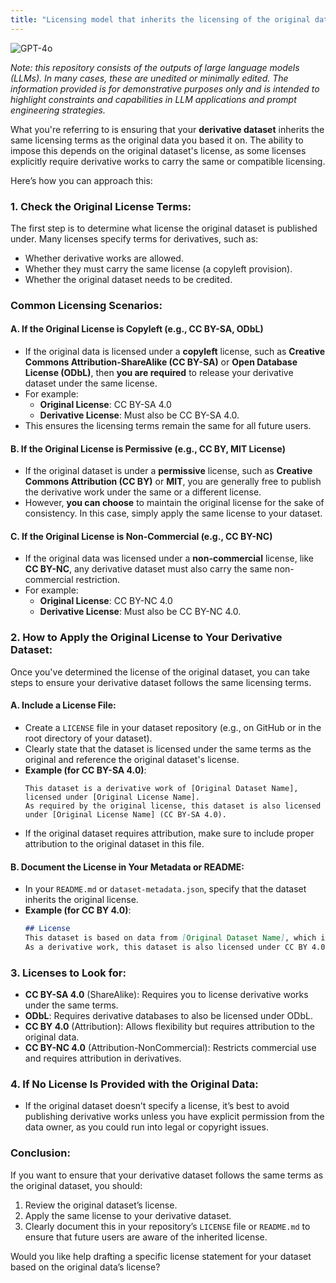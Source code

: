 ```yaml
---
title: "Licensing model that inherits the licensing of the original data"
---
```

![GPT-4o](https://img.shields.io/badge/GPT--4o-3333FF?style=for-the-badge&logo=openai&logoColor=white)



*Note: this repository consists of the outputs of large language models (LLMs). In many cases, these are unedited or minimally edited. The information provided is for demonstrative purposes only and is intended to highlight constraints and capabilities in LLM applications and prompt engineering strategies.*


What you're referring to is ensuring that your **derivative dataset** inherits the same licensing terms as the original data you based it on. The ability to impose this depends on the original dataset's license, as some licenses explicitly require derivative works to carry the same or compatible licensing.

Here’s how you can approach this:

### 1. **Check the Original License Terms**:
The first step is to determine what license the original dataset is published under. Many licenses specify terms for derivatives, such as:
- Whether derivative works are allowed.
- Whether they must carry the same license (a copyleft provision).
- Whether the original dataset needs to be credited.

### Common Licensing Scenarios:
#### A. **If the Original License is Copyleft (e.g., CC BY-SA, ODbL)**
   - If the original data is licensed under a **copyleft** license, such as **Creative Commons Attribution-ShareAlike (CC BY-SA)** or **Open Database License (ODbL)**, then **you are required** to release your derivative dataset under the same license.
   - For example:
     - **Original License**: CC BY-SA 4.0
     - **Derivative License**: Must also be CC BY-SA 4.0.
   - This ensures the licensing terms remain the same for all future users.

#### B. **If the Original License is Permissive (e.g., CC BY, MIT License)**
   - If the original dataset is under a **permissive** license, such as **Creative Commons Attribution (CC BY)** or **MIT**, you are generally free to publish the derivative work under the same or a different license.
   - However, **you can choose** to maintain the original license for the sake of consistency. In this case, simply apply the same license to your dataset.

#### C. **If the Original License is Non-Commercial (e.g., CC BY-NC)**
   - If the original data was licensed under a **non-commercial** license, like **CC BY-NC**, any derivative dataset must also carry the same non-commercial restriction.
   - For example:
     - **Original License**: CC BY-NC 4.0
     - **Derivative License**: Must also be CC BY-NC 4.0.

### 2. **How to Apply the Original License to Your Derivative Dataset**:
Once you've determined the license of the original dataset, you can take steps to ensure your derivative dataset follows the same licensing terms.

#### A. **Include a License File**:
   - Create a `LICENSE` file in your dataset repository (e.g., on GitHub or in the root directory of your dataset).
   - Clearly state that the dataset is licensed under the same terms as the original and reference the original dataset's license.
   - **Example (for CC BY-SA 4.0)**:
     ```plaintext
     This dataset is a derivative work of [Original Dataset Name], licensed under [Original License Name].
     As required by the original license, this dataset is also licensed under [Original License Name] (CC BY-SA 4.0).
     ```
   - If the original dataset requires attribution, make sure to include proper attribution to the original dataset in this file.

#### B. **Document the License in Your Metadata or README**:
   - In your `README.md` or `dataset-metadata.json`, specify that the dataset inherits the original license.
   - **Example (for CC BY 4.0)**:
     ```markdown
     ## License
     This dataset is based on data from [Original Dataset Name], which is licensed under Creative Commons Attribution 4.0 International (CC BY 4.0).
     As a derivative work, this dataset is also licensed under CC BY 4.0.
     ```

### 3. **Licenses to Look for**:
   - **CC BY-SA 4.0** (ShareAlike): Requires you to license derivative works under the same terms.
   - **ODbL**: Requires derivative databases to also be licensed under ODbL.
   - **CC BY 4.0** (Attribution): Allows flexibility but requires attribution to the original data.
   - **CC BY-NC 4.0** (Attribution-NonCommercial): Restricts commercial use and requires attribution in derivatives.

### 4. **If No License Is Provided with the Original Data**:
   - If the original dataset doesn’t specify a license, it’s best to avoid publishing derivative works unless you have explicit permission from the data owner, as you could run into legal or copyright issues.

### Conclusion:
If you want to ensure that your derivative dataset follows the same terms as the original dataset, you should:
1. Review the original dataset’s license.
2. Apply the same license to your derivative dataset.
3. Clearly document this in your repository’s `LICENSE` file or `README.md` to ensure that future users are aware of the inherited license.

Would you like help drafting a specific license statement for your dataset based on the original data’s license?